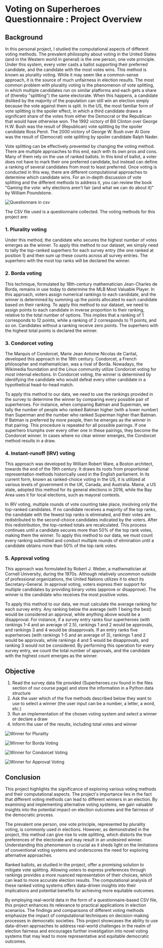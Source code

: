# Voting on Superheroes Questionnaire : Project Overview

## Background
In this personal project, I studied the computational aspects of different voting methods. The prevalent philosophy about voting in the United States (and in the Western world in general) is the one person, one vote principle. Under this system, every voter casts a ballot supporting their preferred candidate, and the candidate with the most votes wins. This method is known as plurality voting. While it may seem like a common-sense approach, it is the source of much unfairness in election results. The most common problem with plurality voting is the phenomenon of vote splitting, in which multiple candidates run on similar platforms and each gets a share of (thereby "splitting") the same electorate. When this happens, a candidate disliked by the majority of the population can still win an election simply because the vote against them is split.
In the US, the most familiar form of vote splitting is the spoiler effect, in which a third candidate draws a significant share of the votes from either the Democrat or the Republican that would have otherwise won. The 1992 victory of Bill Clinton over George H.W. Bush was the result of (Republican) vote splitting by the spoiler candidate Ross Perot. The 2000 victory of George W. Bush over Al Gore was the result of (Democrat) vote splitting by spoiler candidate Ralph Nader.

Vote splitting can be effectively prevented by changing the voting method. There are multiple approaches to this end, each with its own pros and cons. Many of them rely on the use of ranked ballots. In this kind of ballot, a voter does not have to mark their one preferred candidate, but instead can define a ranking of several candidates from most to least preferred. Once voting is conducted in this way, there are different computational approaches to determine which candidate wins. For an in-depth discussion of vote splitting and the different methods to address it, you can review the book "Gaming the vote: why elections aren't fair (and what we can do about it)" by William Poundstone.

![Questionnare in csv](/assets/img/Questionnare.png)

The CSV file used is a questionnaire collected. The voting methods for this project are:

### 1. Plurality voting
Under this method, the candidate who secures the highest number of votes emerges as the winner. To apply this method to our dataset, we simply need to tally the top-ranked superhero for each survey entry (the one ranked at position 1) and then sum up these counts across all survey entries. The superhero with the most top ranks will be declared the winner.

### 2. Borda voting
This technique, formulated by 18th-century mathematician Jean-Charles de Borda, remains in use today to determine the MLB Most Valuable Player. In this approach, voters assign numerical rankings to each candidate, and the winner is determined by summing up the points allocated to each candidate based on their ranking. To apply this method to our dataset, we need to assign points to each candidate in inverse proportion to their ranking, relative to the total number of options. This implies that a ranking of 1 corresponds to 12 points, while a ranking of 2 corresponds to 11 points, and so on. Candidates without a ranking receive zero points. The superhero with the highest total points is declared the winner.

### 3. Condorcet voting
The Marquis of Condorcet, Marie Jean Antoine Nicolas de Caritat, developed this approach in the 18th century. Condorcet, a French philosopher and mathematician, was a rival of Borda. Nowadays, the Wikimedia foundation and the Linux community utilize Condorcet voting for most internal elections. In Condorcet voting, the winner is determined by identifying the candidate who would defeat every other candidate in a hypothetical head-to-head match.

To apply this method to our data, we need to use the rankings provided in the survey to determine the winner by comparing every possible pair of superheroes. For instance, when comparing Batman and Superman, we tally the number of people who ranked Batman higher (with a lower number) than Superman and the number who ranked Superman higher than Batman. If Batman is preferred by more people, then he emerges as the winner in that pairing. This procedure is repeated for all possible pairings. If one superhero triumphs over every other one in these pairings, they become the Condorcet winner. In cases where no clear winner emerges, the Condorcet method results in a draw.

### 4. Instant-runoff (IRV) voting

This approach was developed by William Robert Ware, a Boston architect, towards the end of the 19th century. It draws its roots from proportional representation methods historically used in the English parliament. In its current form, known as ranked-choice voting in the US, it is utilized at various levels of government in the UK, Canada, and Australia. Maine, a US state, adopted this method for its general elections in 2016, while the Bay Area uses it for local elections, such as mayoral contests.

In IRV voting, multiple rounds of vote counting take place, involving only the top-ranked candidates. If no candidate receives a majority of the top ranks, the candidate with the fewest top ranks is eliminated, and their votes are redistributed to the second-choice candidates indicated by the voters. After this redistribution, the top-ranked totals are recalculated. This process continues until a candidate secures more than 50% of the top rank votes, making them the winner. To apply this method to our data, we must count every ranking submitted and conduct multiple rounds of elimination until a candidate obtains more than 50% of the top rank votes.

### 5. Approval voting

This approach was formulated by Robert J. Weber, a mathematician at Cornell University, during the 1970s. Although relatively uncommon outside of professional organizations, the United Nations utilizes it to elect its Secretary-General. In approval voting, voters express their support for multiple candidates by providing binary votes (approve or disapprove). The winner is the candidate who receives the most positive votes.

To apply this method to our data, we must calculate the average ranking for each survey entry. Any ranking below the average (with 1 being the best) would be considered an approval, while anything above would be a disapproval. For instance, if a survey entry ranks four superheroes (with rankings 1-4 and an average of 2.5), rankings 1 and 2 would be approvals, and rankings 3 and 4 would be disapprovals. If an entry ranks five superheroes (with rankings 1-5 and an average of 3), rankings 1 and 2 would be approvals, while rankings 4 and 5 would be disapprovals, and ranking 3 would not be considered. By performing this operation for every survey entry, we count the total number of approvals, and the candidate with the highest count emerges as the winner.

## Objective 
1. Read the survey data file provided (Superheroes.csv found in the files section of our course page) and store the information in a Python data structure
2. Ask the user which of the five methods described below they want to use to select a winner (the user input can be a number, a letter, a word, etc.)
3. Run an implementation of the chosen voting system and select a winner or declare a draw
4. Inform the user of the results, including total votes and winner

![Winner for Plurality](assets/1winner.png)

![Winner for Borda Voting](assets/2winner.png)

![Winner for Condorcet Voting](assets/3winner.png)

![Winner for Approval Voting](assets/5winner.png)


## Conclusion 
This project highlights the significance of exploring various voting methods and their computational aspects. The project's importance lies in the fact that different voting methods can lead to different winners in an election. By examining and implementing alternative voting systems, we gain valuable insights into the potential impact on election outcomes and the fairness of the democratic process.

The prevalent one person, one vote principle, represented by plurality voting, is commonly used in elections. However, as demonstrated in the project, this method can give rise to vote splitting, which distorts the true preferences of the electorate and may result in an undesired winner. Understanding this phenomenon is crucial as it sheds light on the limitations of conventional voting systems and underscores the need for exploring alternative approaches.

Ranked ballots, as studied in the project, offer a promising solution to mitigate vote splitting. Allowing voters to express preferences through rankings provides a more nuanced representation of their choices, which can lead to more accurate election results. The computational analysis of these ranked voting systems offers data-driven insights into their implications and potential benefits for achieving more equitable outcomes.

By employing real-world data in the form of a questionnaire-based CSV file, this project enhances its relevance to practical applications in election scenarios. The findings and comparisons of different voting methods emphasize the impact of computational techniques on decision-making processes in democratic societies. This project showcases the ability to use data-driven approaches to address real-world challenges in the realm of election fairness and encourages further investigation into novel voting systems that may lead to more representative and equitable democratic outcomes.
